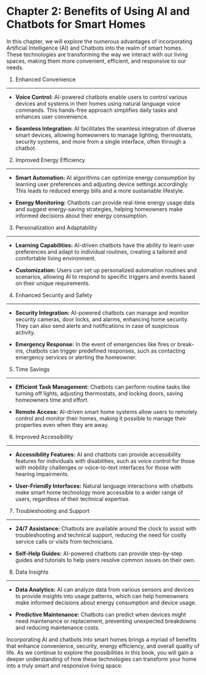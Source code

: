 Chapter 2: Benefits of Using AI and Chatbots for Smart Homes
============================================================

In this chapter, we will explore the numerous advantages of incorporating Artificial Intelligence (AI) and Chatbots into the realm of smart homes. These technologies are transforming the way we interact with our living spaces, making them more convenient, efficient, and responsive to our needs.

1. Enhanced Convenience
-----------------------

* **Voice Control:** AI-powered chatbots enable users to control various devices and systems in their homes using natural language voice commands. This hands-free approach simplifies daily tasks and enhances user convenience.

* **Seamless Integration:** AI facilitates the seamless integration of diverse smart devices, allowing homeowners to manage lighting, thermostats, security systems, and more from a single interface, often through a chatbot.

2. Improved Energy Efficiency
-----------------------------

* **Smart Automation:** AI algorithms can optimize energy consumption by learning user preferences and adjusting device settings accordingly. This leads to reduced energy bills and a more sustainable lifestyle.

* **Energy Monitoring:** Chatbots can provide real-time energy usage data and suggest energy-saving strategies, helping homeowners make informed decisions about their energy consumption.

3. Personalization and Adaptability
-----------------------------------

* **Learning Capabilities:** AI-driven chatbots have the ability to learn user preferences and adapt to individual routines, creating a tailored and comfortable living environment.

* **Customization:** Users can set up personalized automation routines and scenarios, allowing AI to respond to specific triggers and events based on their unique requirements.

4. Enhanced Security and Safety
-------------------------------

* **Security Integration:** AI-powered chatbots can manage and monitor security cameras, door locks, and alarms, enhancing home security. They can also send alerts and notifications in case of suspicious activity.

* **Emergency Response:** In the event of emergencies like fires or break-ins, chatbots can trigger predefined responses, such as contacting emergency services or alerting the homeowner.

5. Time Savings
---------------

* **Efficient Task Management:** Chatbots can perform routine tasks like turning off lights, adjusting thermostats, and locking doors, saving homeowners time and effort.

* **Remote Access:** AI-driven smart home systems allow users to remotely control and monitor their homes, making it possible to manage their properties even when they are away.

6. Improved Accessibility
-------------------------

* **Accessibility Features:** AI and chatbots can provide accessibility features for individuals with disabilities, such as voice control for those with mobility challenges or voice-to-text interfaces for those with hearing impairments.

* **User-Friendly Interfaces:** Natural language interactions with chatbots make smart home technology more accessible to a wider range of users, regardless of their technical expertise.

7. Troubleshooting and Support
------------------------------

* **24/7 Assistance:** Chatbots are available around the clock to assist with troubleshooting and technical support, reducing the need for costly service calls or visits from technicians.

* **Self-Help Guides:** AI-powered chatbots can provide step-by-step guides and tutorials to help users resolve common issues on their own.

8. Data Insights
----------------

* **Data Analytics:** AI can analyze data from various sensors and devices to provide insights into usage patterns, which can help homeowners make informed decisions about energy consumption and device usage.

* **Predictive Maintenance:** Chatbots can predict when devices might need maintenance or replacement, preventing unexpected breakdowns and reducing maintenance costs.

Incorporating AI and chatbots into smart homes brings a myriad of benefits that enhance convenience, security, energy efficiency, and overall quality of life. As we continue to explore the possibilities in this book, you will gain a deeper understanding of how these technologies can transform your home into a truly smart and responsive living space.
